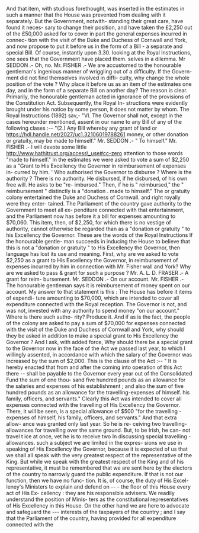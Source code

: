 And that item, with studious forethought, was inserted in the estimates in such a manner that the House was prevented from dealing with it separately. But the Government, notwith- standing their great care, have found it neces- sary to change their position, and have taken the £2,250 out of the £50,000 asked for to cover in part the general expenses incurred in connec- tion with the visit of the Duke and Duchess of Cornwall and York, and now propose to put it before us in the form of a Bill - a separate and special Bill. Of course, instantly upon 3.30. looking at the Royal Instructions, one sees that the Government have placed them. selves in a dilemma. Mr SEDDON .- Oh, no. Mr. FISHER .- We are accustomed to the honourable gentleman's ingenious manner of wriggling out of a difficulty. If the Govern- ment did not find themselves involved in diffi- culty, why change the whole position of the vote ? Why place it before us as an item of the estimates one day, and in the form of a separate Bill on another day? The reason is clear. Primarily, the honourable gentleman acted in ignorance of the provisions of the Constitution Act. Subsequently, the Royal In- structions were evidently brought under his notice by some person, it does not matter by whom. The Royal Instructions (1892) sav,- "VI. The Governor shall not, except in the cases hereunder mentioned, assent in our name to any Bill of any of the following clases :-- "(2.) Any Bill whereby any grant of land or https://hdl.handle.net/2027/uc1.32106019788261 money, or other donation or gratuity, may be made to himself." Mr. SEDDON .- " To himself." Mr. FISHER .- I will devote some little http://www.hathitrust.org/access\_use#cc-zero attention to those words "made to himself." In the estimates we were asked to vote a sum of $2,250 as a "Grant to His Excellency the Governor in reimbursement of expenses in- curred by him. ' Who authorised the Governor to disburse ? Where is the authority ? There is no authority. He disbursed, if he disbursed, of his own free will. He asks to be "re- imbursed." Then, if he is " reimbursed," the " reimbursement " distinctly is a "donation . made to himself." The or gratuity colony entertained the Duke and Duchess of Cornwall. and right royally were they enter- tained. The Parliament of the country gave authority to the Government to meet all ex- penditure connected with that entertainment, and the Parliament now has before it a bill for expenses amounting to $70,060. This item, then, of $2,250, for which there is no vestige of authority, cannot otherwise be regarded than as a "donation or gratuity " to his Excellency the Governor. These are the words of the Royal Instructions If the honourable gentle- man succeeds in inducing the House to believe that this is not a "donation or gratuity " to His Excellency the Governor, then language has lost its use and meaning. First, why are we asked to vote $2,250 as a grant to His Excellency the Governor, in reimbursement of expenses incurred by him in connection with Mr. Fisher wall and York? Why are we asked to pass & grant for such a purpose ? Mr. A. L. D. FRASER .- A grant for reim- bursement. Mr. SEDDON .- On our account. Mr. FISHER .- The honourable gentleman says it is reimbursement of money spent on our account. My answer to that statement is this : The House has before it items of expendi- ture amounting to $70,000, which are intended to cover all expenditure connected with the Royal reception. The Governor is not, and was not, invested with any authority to spend money "on our account." Where is there such autho- rity? Produce it. And if as is the fact, the people of the colony are asked to pay a sum of $70,000 for expenses connected with the visit of the Duke and Duchess of Cornwall and York, why should they be asked in addition to make a special grant to His Excellency the Governor ? And I ask, with added force, Why should there be a special grant to the Governor now in the face of the Act we passed last year, to which I willingly assented, in accordance with which the salary of the Governor was increased by the sum of $2,000. This is the clause of the Act :-- " It is hereby enacted that from and after the coming into operation of this Act there \-- shall be payable to the Governor every year out of the Consolidated Fund the sum of one thou- sand five hundred pounds as an allowance for the salaries and expenses of his establishment ; and also the sum of five hundred pounds as an allowance for the travelling-expenses of himself. his family, officers, and servants." Clearly this Act was intended to cover all expenses connected with the travelling of His Excellency the Governor. There, it will be seen, is a special allowance of $500 "for the travelling - expenses of himself, his family, officers, and servants." And that extra allow- ance was granted only last year. So he is re- ceiving two travelling-allowances for travelling over the same ground. But, to be Irish, he can- not travel t ice at once, vet he is to receive two In discussing special travelling - allowances. such a subject we are limited in the expres- sions we use in speaking of His Excellency the Governor, because it is expected of us that we shall all speak with the very greatest respect of the representative of the King. But while we speak with the greatest respect of the King and of his representative, it must be remembered that we are sent here by the electors of the country to narrowly guard the public expenditure. If that is not our function, then we have no func- tion. It is, of course, the duty of His Excel- leney's Ministers to explain and defend on \-- - the floor of this House every act of His Ex- cellency : they are his responsible advisers. We readily understand the position of Minis- ters as the constitutional representatives of His Excellency in this House. On the other hand we are here to advocate and safeguard the \--- interests of the taxpayers of the country ; and I say that the Parliament of the country, having provided for all expenditure connected with the 